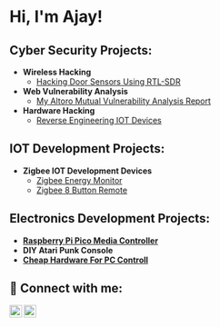 <h1>Hi, I'm Ajay! </h1>
<h2> Cyber Security Projects:</h2>


- <b>Wireless Hacking  </b>
  - [Hacking Door Sensors Using RTL-SDR]()
- <b>Web Vulnerability Analysis</b>
   - [My Altoro Mutual Vulnerability Analysis Report ](https://github.com/delta010/Altoro-Mutual-Vulnerability-Analysis-Report)
- <b> Hardware Hacking</b>
   - [ Reverse Engineering IOT Devices]()
   



<h2>IOT Development Projects:</h2>

- <b>Zigbee IOT Development Devices</b>
  - [Zigbee Energy Monitor](https://github.com/delta010/Zigbee-Energy-Monitor)
  - [Zigbee 8 Button Remote](https://github.com/delta010/Zigbee-8-Button-Remote)
 

<h2> Electronics Development Projects:</h2>

- <b> [Raspberry Pi Pico Media Controller](https://github.com/delta010/Raspberry_Pi_Pico_Media_Controller) </b>
- <b> DIY Atari Punk Console</b>
- <b> [Cheap Hardware For PC Controll](https://github.com/delta010/PC-Remote-ON_OFF-Controll/tree/main)</b>

<h2> 🤳 Connect with me:</h2>

[<img align="left" alt="JoshMadakor | Twitter" width="22px" src="https://cdn.jsdelivr.net/npm/simple-icons@v3/icons/twitter.svg" />][twitter]
[<img align="left" alt="JoshMadakor | LinkedIn" width="22px" src="https://cdn.jsdelivr.net/npm/simple-icons@v3/icons/linkedin.svg" />][linkedin]


[twitter]: https://twitter.com/
[linkedin]: https://linkedin.com/in/

<!--
**joshmadakor1/joshmadakor1** is a ✨ _special_ ✨ repository because its `README.md` (this file) appears on your GitHub profile.

Here are some ideas to get you started:

- 🔭 I’m currently working on ...
- 🌱 I’m currently learning ...
- 👯 I’m looking to collaborate on ...
- 🤔 I’m looking for help with ...
- 💬 Ask me about ...
- 📫 How to reach me: ...
- 😄 Pronouns: ...
- ⚡ Fun fact: ...
-->
